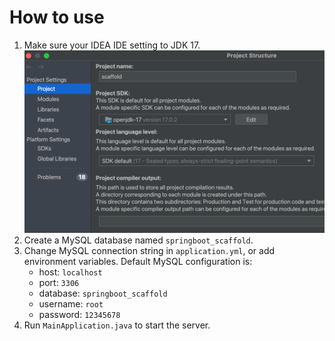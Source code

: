 

# How to use
1. Make sure your IDEA IDE setting to JDK 17.
   ![](ide.png)
2. Create a MySQL database named `springboot_scaffold`.
3. Change MySQL connection string in `application.yml`, or add environment variables. Default MySQL configuration is:
    - host: `localhost`
    - port: `3306`
    - database: `springboot_scaffold`
    - username: `root`
    - password: `12345678`
4. Run `MainApplication.java` to start the server.